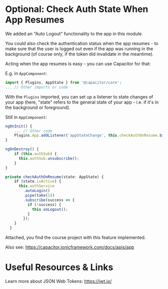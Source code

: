 # Optional: Check Auth State When App Resumes

We added an "Auto Logout" functionality to the app in this module.

You could also check the authentication status when the app resumes - to make sure that the user is logged out even if the app was running in the background (of course only, if the token did invalidate in the meantime).

Acting when the app resumes is easy - you can use Capacitor for that:

E.g. in `AppComponent`:

```javascript
import { Plugins, AppState } from '@capacitor/core';
... // Other imports or code
```

With the `Plugins` imported, you can set up a listener to state changes of your app (here, "state" refers to the general state of your app - i.e. if it's in the background or foreground).

Still in `AppComponent`:

```javascript
ngOnInit() {
    ... // Other code
    Plugins.App.addListener('appStateChange', this.checkAuthOnResume.bind(this));
}

ngOnDestroy() {
    if (this.authSub) {
      this.authSub.unsubscribe();
    }
}

private checkAuthOnResume(state: AppState) {
    if (state.isActive) {
      this.authService
        .autoLogin()
        .pipe(take(1))
        .subscribe(success => {
          if (!success) {
            this.onLogout();
          }
        });
    }
  }
```

Attached, you find the course project with this feature implemented.

Also see: https://capacitor.ionicframework.com/docs/apis/app

# Useful Resources & Links

Learn more about JSON Web Tokens: https://jwt.io/
